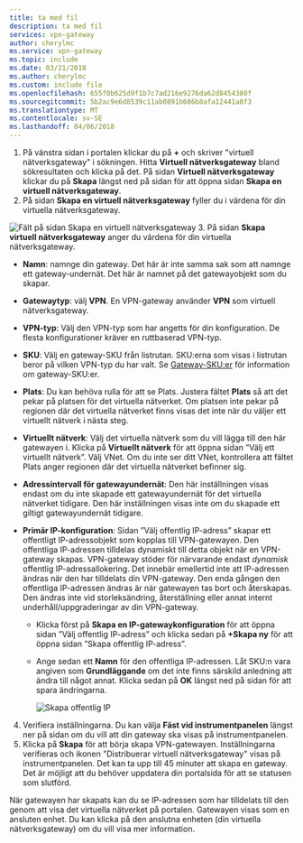 ```yaml
---
title: ta med fil
description: ta med fil
services: vpn-gateway
author: cherylmc
ms.service: vpn-gateway
ms.topic: include
ms.date: 03/21/2018
ms.author: cherylmc
ms.custom: include file
ms.openlocfilehash: 655f0b625d9f1b7c7ad216e9276da62d8454380f
ms.sourcegitcommit: 5b2ac9e6d8539c11ab0891b686b8afa12441a8f3
ms.translationtype: MT
ms.contentlocale: sv-SE
ms.lasthandoff: 04/06/2018
---
```

1. På vänstra sidan i portalen klickar du på **+** och skriver "virtuell nätverksgateway" i sökningen. Hitta **Virtuell nätverksgateway** bland sökresultaten och klicka på det. På sidan **Virtuell nätverksgateway** klickar du på **Skapa** längst ned på sidan för att öppna sidan **Skapa en virtuell nätverksgateway**.
2. På sidan **Skapa en virtuell nätverksgateway** fyller du i värdena för din virtuella nätverksgateway.

  ![Fält på sidan Skapa en virtuell nätverksgateway](./media/vpn-gateway-add-gw-rm-portal-include/gw.png "Fält på sidan Skapa en virtuell nätverksgateway")
3. På sidan **Skapa virtuell nätverksgateway** anger du värdena för din virtuella nätverksgateway.

  - **Namn**: namnge din gateway. Det här är inte samma sak som att namnge ett gateway-undernät. Det här är namnet på det gatewayobjekt som du skapar.
  - **Gatewaytyp**: välj **VPN**. En VPN-gateway använder **VPN** som virtuell nätverksgateway. 
  - **VPN-typ**: Välj den VPN-typ som har angetts för din konfiguration. De flesta konfigurationer kräver en ruttbaserad VPN-typ.
  - **SKU**: Välj en gateway-SKU från listrutan. SKU:erna som visas i listrutan beror på vilken VPN-typ du har valt. Se [Gateway-SKU:er](../articles/vpn-gateway/vpn-gateway-about-vpn-gateway-settings.md#gwsku) för information om gateway-SKU:er.
  - **Plats**: Du kan behöva rulla för att se Plats. Justera fältet **Plats** så att det pekar på platsen för det virtuella nätverket. Om platsen inte pekar på regionen där det virtuella nätverket finns visas det inte när du väljer ett virtuellt nätverk i nästa steg.
  - **Virtuellt nätverk**: Välj det virtuella nätverk som du vill lägga till den här gatewayen i. Klicka på **Virtuellt nätverk** för att öppna sidan ”Välj ett virtuellt nätverk”. Välj VNet. Om du inte ser ditt VNet, kontrollera att fältet Plats anger regionen där det virtuella nätverket befinner sig.
  - **Adressintervall för gatewayundernät**: Den här inställningen visas endast om du inte skapade ett gatewayundernät för det virtuella nätverket tidigare. Den här inställningen visas inte om du skapade ett giltigt gatewayundernät tidigare.
  - **Primär IP-konfiguration**: Sidan ”Välj offentlig IP-adress” skapar ett offentligt IP-adressobjekt som kopplas till VPN-gatewayen. Den offentliga IP-adressen tilldelas dynamiskt till detta objekt när en VPN-gateway skapas. VPN-gateway stöder för närvarande endast *dynamisk* offentlig IP-adressallokering. Det innebär emellertid inte att IP-adressen ändras när den har tilldelats din VPN-gateway. Den enda gången den offentliga IP-adressen ändras är när gatewayen tas bort och återskapas. Den ändras inte vid storleksändring, återställning eller annat internt underhåll/uppgraderingar av din VPN-gateway.

    - Klicka först på **Skapa en IP-gatewaykonfiguration** för att öppna sidan ”Välj offentlig IP-adress” och klicka sedan på **+Skapa ny** för att öppna sidan ”Skapa offentlig IP-adress”.
    - Ange sedan ett **Namn** för den offentliga IP-adressen. Låt SKU:n vara angiven som **Grundläggande** om det inte finns särskild anledning att ändra till något annat. Klicka sedan på **OK** längst ned på sidan för att spara ändringarna.

      ![Skapa offentlig IP](./media/vpn-gateway-add-gw-rm-portal-include/gwip.png "Skapa offentlig IP")

4. Verifiera inställningarna. Du kan välja **Fäst vid instrumentpanelen** längst ner på sidan om du vill att din gateway ska visas på instrumentpanelen. 
5. Klicka på **Skapa** för att börja skapa VPN-gatewayen. Inställningarna verifieras och ikonen "Distribuerar virtuell nätverksgateway" visas på instrumentpanelen. Det kan ta upp till 45 minuter att skapa en gateway. Det är möjligt att du behöver uppdatera din portalsida för att se statusen som slutförd.

När gatewayen har skapats kan du se IP-adressen som har tilldelats till den genom att visa det virtuella nätverket på portalen. Gatewayen visas som en ansluten enhet. Du kan klicka på den anslutna enheten (din virtuella nätverksgateway) om du vill visa mer information.